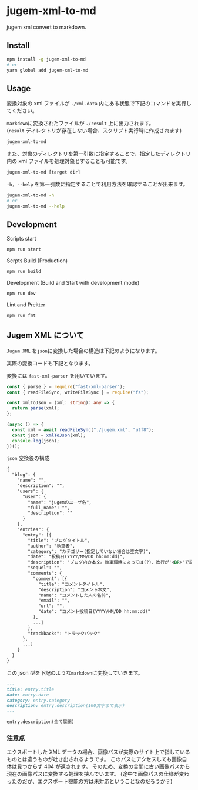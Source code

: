 # jugem-xml-to-md

jugem xml convert to markdown.

## Install

```bash
npm install -g jugem-xml-to-md
# or
yarn global add jugem-xml-to-md
```

## Usage

変換対象の xml ファイルが `./xml-data` 内にある状態で下記のコマンドを実行してください。

`markdown`に変換されたファイルが `./result` 上に出力されます。  
(`result` ディレクトリが存在しない場合、スクリプト実行時に作成されます)

```bash
jugem-xml-to-md
```

また、対象のディレクトリを第一引数に指定することで、指定したディレクトリ内の xml ファイルを処理対象とすることも可能です。

```bash
jugem-xml-to-md [target dir]
```

`-h, --help` を第一引数に指定することで利用方法を確認することが出来ます。

```bash
jugem-xml-to-md -h
# or
jugem-xml-to-md --help
```

## Development

Scripts start

```bash
npm run start
```

Scrpts Build (Production)

```bash
npm run build
```

Development (Build and Start with development mode)

```bash
npm run dev
```

Lint and Preitter

```bash
npm run fmt
```

## Jugem XML について

`Jugem XML` を`json`に変換した場合の構造は下記のようになります。

実際の変換コードも下記となります。

変換には `fast-xml-parser` を用いています。

```typescript
const { parse } = require("fast-xml-parser");
const { readFileSync, writeFileSync } = require("fs");

const xmlToJson = (xml: string): any => {
  return parse(xml);
};

(async () => {
  const xml = await readFileSync("./jugem.xml", "utf8");
  const json = xmlToJson(xml);
  console.log(json);
})();
```

`json` 変換後の構成

```xml
{
  "blog": {
    "name": "",
    "description": "",
    "users": {
      "user": {
        "name": "jugemのユーザ名",
        "full_name": "",
        "description": ""
      }
    },
    "entries": {
      "entry": [{
        "title": "ブログタイトル",
        "author": "執筆者",
        "category": "カテゴリー(指定していない場合は空文字)",
        "date": "投稿日(YYYY/MM/DD hh:mm:dd)",
        "description": "ブログ内の本文。執筆環境によっては(?)、改行が'<BR>'で記述されることもある",
        "sequel": "",
        "comments": {
          "comment": [{
            "title": "コメントタイトル",
            "description": "コメント本文",
            "name": "コメントした人の名前",
            "email": "",
            "url": "",
            "date": "コメント投稿日(YYYY/MM/DD hh:mm:dd)"
          },
          ...]
        },
        "trackbacks": "トラックバック"
      },
      ...]
    }
  }
}
```

この json 型を下記のような`markdown`に変換していきます。

```markdown
---
title: entry.title
date: entry.date
category: entry.category
description: entry.description(100文字まで表示)
---

entry.description(全て展開)
```

### 注意点

エクスポートした XML データの場合、画像パスが実際のサイト上で指しているものとは違うものが吐き出されるようです。
このパスにアクセスしても画像自体は見つからず 404 が返されます。
そのため、変換の合間に古い画像パスから現在の画像パスに変換する処理を挟んでいます。
(途中で画像パスの仕様が変わったのだが、エクスポート機能の方は未対応ということなのだろうか？)
